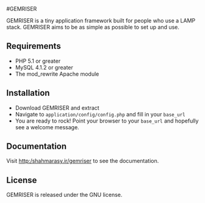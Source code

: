 #GEMRISER

GEMRISER is a tiny application framework built for people who use a LAMP stack. GEMRISER aims to be as simple as possible to set up and use.

## Requirements

* PHP 5.1 or greater
* MySQL 4.1.2 or greater
* The mod_rewrite Apache module

## Installation

* Download GEMRISER and extract
* Navigate to `application/config/config.php` and fill in your `base_url`
* You are ready to rock! Point your browser to your `base_url` and hopefully see a welcome message.

## Documentation

Visit [http:/shahmarasy.ir/gemriser](http:/shahmarasy.ir/gemriser) to see the documentation.

## License

GEMRISER is released under the GNU license.
